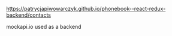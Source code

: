 https://patrycjapiwowarczyk.github.io/phonebook--react-redux-backend/contacts

mockapi.io used as a backend
